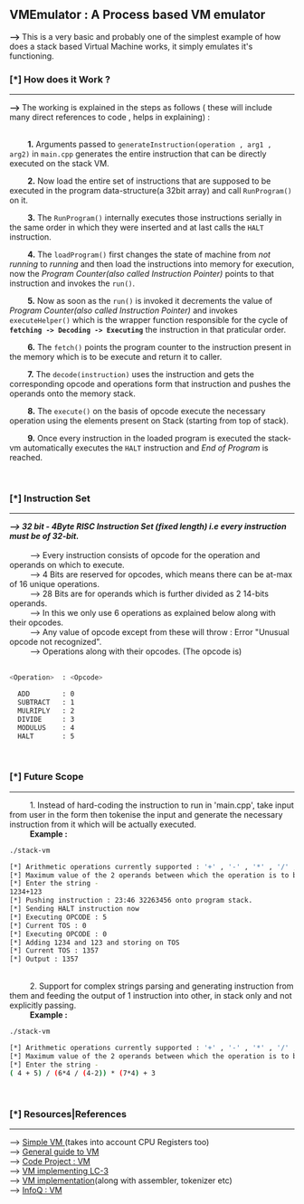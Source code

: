 <h2> VMEmulator : A Process based VM emulator </h2>

 <b>--> </b>This is a very basic and probably one of the simplest example of how does a stack based Virtual Machine works, it simply emulates it's functioning.

<h3> [*] How does it Work ?</h3><hr>
 <b> --> </b>The working is explained in the steps as follows ( these will include many direct references to code , helps in explaining) : 
<br> 
<br> 

&emsp;&emsp; <b>1.</b> Arguments passed to `generateInstruction(operation , arg1 , arg2)` in `main.cpp` generates the entire instruction that can be directly executed on the stack VM. <br>

&emsp;&emsp; <b>2.</b> Now load the entire set of instructions that are supposed to be executed in the program data-structure(a 32bit array) and call `RunProgram()` on it.<br>

&emsp;&emsp; <b>3.</b> The `RunProgram()` internally executes those instructions serially in the same order in which they were inserted and at last calls the `HALT` instruction.<br>

&emsp;&emsp; <b>4.</b> The `loadProgram()` first changes the state of machine from <i>not running</i> to <i>running</i> and then load the instructions into memory for execution, now the <i>Program Counter(also called Instruction Pointer)</i> points to that instruction and invokes the `run()`.<br>

&emsp;&emsp; <b>5.</b> Now as soon as the `run()` is invoked it decrements the value of <i>Program Counter(also called Instruction Pointer)</i> and invokes `executeHelper()` which is the wrapper function responsible for the cycle of <b>`fetching -> Decoding -> Executing`</b> the instruction in that praticular order. <br>

&emsp;&emsp; <b>6.</b> The `fetch()` points the program counter to the instruction present in the memory which is to be execute and return it to caller.<br> 

&emsp;&emsp; <b>7.</b> The `decode(instruction)` uses the instruction and gets the corresponding opcode and operations form that instruction and pushes the operands onto the memory stack.<br> 

&emsp;&emsp; <b>8.</b> The `execute()` on the basis of opcode execute the necessary operation using the elements present on Stack (starting from top of stack).<br> 

&emsp;&emsp; <b>9.</b> Once every instruction in the loaded program is executed the stack-vm automatically executes the `HALT` instruction and <i>End of Program</i> is reached.<br> 


<br>

<h3> [*] Instruction Set</h3><hr>
<b><i>--> 32 bit - 4Byte RISC Instruction Set (fixed length) i.e every instruction must be of 32-bit. </i></b><br>
<br>
&emsp; &emsp; --> Every instruction consists of opcode for the operation and operands on which to execute.<br>
&emsp; &emsp; --> 4 Bits are reserved for opcodes, which means there can be at-max of 16 unique operations.<br>
&emsp; &emsp; --> 28 Bits are for operands which is further divided as 2 14-bits operands. <br>
&emsp; &emsp; --> In this we only use 6 operations as explained below along with their opcodes. <br>
&emsp; &emsp; --> Any value of opcode except from these will throw : Error "Unusual opcode not recognized". <br>
&emsp; &emsp; --> Operations along with their opcodes. (The opcode is) <br>
<br>

```bash
<Operation>  : <Opcode>

  ADD        : 0
  SUBTRACT   : 1
  MULRIPLY   : 2 
  DIVIDE     : 3
  MODULUS    : 4 
  HALT       : 5
```
<br>
<h3> [*] Future Scope</h3><hr>
&emsp; &emsp; 1. Instead of hard-coding the instruction to run in 'main.cpp', take input from user in the form then tokenise the input and generate the necessary instruction from it which will be actually executed.
<br>
 &emsp; &emsp; <strong>Example : </strong>
<br>

```bash
./stack-vm

[*] Arithmetic operations currently supported : '+' , '-' , '*' , '/' , '%'
[*] Maximum value of the 2 operands between which the operation is to be performed : '8191' # Restriction due to max size of operand being 14-bit
[*] Enter the string -
1234+123
[*] Pushing instruction : 23:46 32263456 onto program stack.
[*] Sending HALT instruction now
[*] Executing OPCODE : 5
[*] Current TOS : 0
[*] Executing OPCODE : 0
[*] Adding 1234 and 123 and storing on TOS 
[*] Current TOS : 1357
[*] Output : 1357

```
<br>
&emsp; &emsp; 2. Support for complex strings parsing and generating instruction from them and feeding the output of 1 instruction into other, in stack only and not explicitly passing.
</br>
 &emsp; &emsp; <strong>Example : </strong>
<br>

```bash
./stack-vm

[*] Arithmetic operations currently supported : '+' , '-' , '*' , '/' , '%'
[*] Maximum value of the 2 operands between which the operation is to be performed : '8191' # Restriction due to max size of operand being 14-bit
[*] Enter the string -
( 4 + 5) / (6*4 / (4-2)) * (7*4) + 3
```

<br>

<h3> [*] Resources|References </h3><hr>

 --> <a href="https://bartoszsypytkowski.com/simple-virtual-machine"> Simple VM </a>(takes into account CPU Registers too)<br>
 --> <a href="https://en.wikibooks.org/wiki/Creating_a_Virtual_Machine/Introduction"> General guide to VM</a><br>
 --> <a href="https://www.codeproject.com/KB/recipes/B32Machine1/VMCS.pdf"> Code Project : VM </a><br>
 --> <a href="https://justinmeiners.github.io/lc3-vm"> VM implementing LC-3</a> <br>
 --> <a href="https://www.youtube.com/playlist?list=PLSiFUSQSRYAOFwfP-aMzXJlWKVyIuWfPU"> VM implementation</a>(along with assembler, tokenizer etc)<br>
 --> <a href="InfoQ : https://www.youtube.com/watch?v=OjaAToVkoTw"> InfoQ : VM</a><br>
